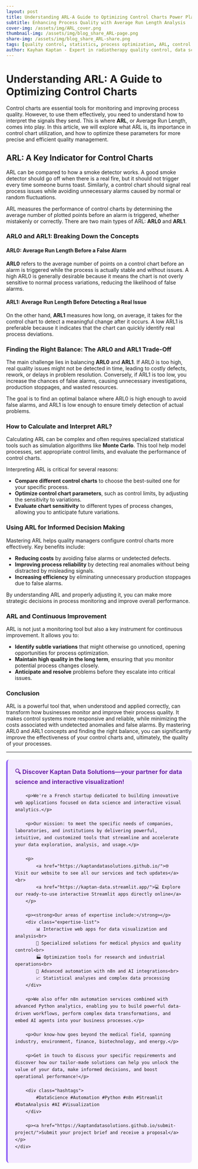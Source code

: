 ```yaml
---
layout: post
title: Understanding ARL-A Guide to Optimizing Control Charts Power Plans
subtitle: Enhancing Process Quality with Average Run Length Analysis
cover-img: /assets/img/ARL_cover.png
thumbnail-img: /assets/img/blog_share_ARL-page.png
share-img: /assets/img/blog_share_ARL-share.png
tags: [quality control, statistics, process optimization, ARL, control charts, manufacturing, Average-Run-Length]
author: Kayhan Kaptan - Expert in radiotherapy quality control, data science and automation
---
```


# Understanding ARL: A Guide to Optimizing Control Charts

Control charts are essential tools for monitoring and improving process quality. However, to use them effectively, you need to understand how to interpret the signals they send. This is where **ARL**, or Average Run Length, comes into play. In this article, we will explore what ARL is, its importance in control chart utilization, and how to optimize these parameters for more precise and efficient quality management.

## ARL: A Key Indicator for Control Charts

ARL can be compared to how a smoke detector works. A good smoke detector should go off when there is a real fire, but it should not trigger every time someone burns toast. Similarly, a control chart should signal real process issues while avoiding unnecessary alarms caused by normal or random fluctuations.

ARL measures the performance of control charts by determining the average number of plotted points before an alarm is triggered, whether mistakenly or correctly. There are two main types of ARL: **ARL0** and **ARL1**.

### ARL0 and ARL1: Breaking Down the Concepts

#### ARL0: Average Run Length Before a False Alarm
**ARL0** refers to the average number of points on a control chart before an alarm is triggered while the process is actually stable and without issues. A high ARL0 is generally desirable because it means the chart is not overly sensitive to normal process variations, reducing the likelihood of false alarms.

#### ARL1: Average Run Length Before Detecting a Real Issue
On the other hand, **ARL1** measures how long, on average, it takes for the control chart to detect a meaningful change after it occurs. A low ARL1 is preferable because it indicates that the chart can quickly identify real process deviations.

### Finding the Right Balance: The ARL0 and ARL1 Trade-Off

The main challenge lies in balancing **ARL0** and **ARL1**. If ARL0 is too high, real quality issues might not be detected in time, leading to costly defects, rework, or delays in problem resolution. Conversely, if ARL1 is too low, you increase the chances of false alarms, causing unnecessary investigations, production stoppages, and wasted resources.

The goal is to find an optimal balance where ARL0 is high enough to avoid false alarms, and ARL1 is low enough to ensure timely detection of actual problems.

### How to Calculate and Interpret ARL?

Calculating ARL can be complex and often requires specialized statistical tools such as simulation algorithms like **Monte Carlo**. This tool help model processes, set appropriate control limits, and evaluate the performance of control charts.

Interpreting ARL is critical for several reasons:
- **Compare different control charts** to choose the best-suited one for your specific process.
- **Optimize control chart parameters**, such as control limits, by adjusting the sensitivity to variations.
- **Evaluate chart sensitivity** to different types of process changes, allowing you to anticipate future variations.

### Using ARL for Informed Decision Making

Mastering ARL helps quality managers configure control charts more effectively. Key benefits include:
- **Reducing costs** by avoiding false alarms or undetected defects.
- **Improving process reliability** by detecting real anomalies without being distracted by misleading signals.
- **Increasing efficiency** by eliminating unnecessary production stoppages due to false alarms.

By understanding ARL and properly adjusting it, you can make more strategic decisions in process monitoring and improve overall performance.

### ARL and Continuous Improvement

ARL is not just a monitoring tool but also a key instrument for continuous improvement. It allows you to:
- **Identify subtle variations** that might otherwise go unnoticed, opening opportunities for process optimization.
- **Maintain high quality in the long term**, ensuring that you monitor potential process changes closely.
- **Anticipate and resolve** problems before they escalate into critical issues.

### Conclusion

ARL is a powerful tool that, when understood and applied correctly, can transform how businesses monitor and improve their process quality. It makes control systems more responsive and reliable, while minimizing the costs associated with undetected anomalies and false alarms. By mastering ARL0 and ARL1 concepts and finding the right balance, you can significantly improve the effectiveness of your control charts and, ultimately, the quality of your processes.

---


<html lang="fr">
<head>
    <meta charset="UTF-8">
    <meta name="viewport" content="width=device-width, initial-scale=1.0">
    <title>Kaptan Data Solutions</title>
    <style>
        .citation {
            background-color: #f3e8ff;
            border-left: 4px solid #8b5cf6;
            padding: 20px;
            margin: 20px 0;
            border-radius: 8px;
            font-family: -apple-system, BlinkMacSystemFont, 'Segoe UI', Roboto, sans-serif;
            line-height: 1.6;
        }
        .citation h3 {
            color: #6b21a8;
            margin-top: 0;
        }
        .citation a {
            color: #7c3aed;
            text-decoration: none;
        }
        .citation a:hover {
            text-decoration: underline;
        }
        .expertise-list {
            margin: 15px 0;
        }
        .hashtags {
            font-weight: bold;
            color: #7c3aed;
            margin-top: 15px;
        }
    </style>
</head>
<body>
    <div class="citation">
        <h3>🔍 Discover Kaptan Data Solutions—your partner for data science and interactive visualization!</h3>
        
        <p>We're a French startup dedicated to building innovative web applications focused on data science and interactive visual analytics.</p>
        
        <p>Our mission: to meet the specific needs of companies, laboratories, and institutions by delivering powerful, intuitive, and customized tools that streamline and accelerate your data exploration, analysis, and usage.</p>
        
        <p>
            <a href="https://kaptandatasolutions.github.io/">🌐 Visit our website to see all our services and tech updates</a><br>
            <a href="https://kaptan-data.streamlit.app/">💻 Explore our ready-to-use interactive Streamlit apps directly online</a>
        </p>
        
        <p><strong>Our areas of expertise include:</strong></p>
        <div class="expertise-list">
            📊 Interactive web apps for data visualization and analysis<br>
            🔬 Specialized solutions for medical physics and quality control<br>
            🏭 Optimization tools for research and industrial operations<br>
            🤖 Advanced automation with n8n and AI integrations<br>
            📈 Statistical analyses and complex data processing
        </div>
        
        <p>We also offer n8n automation services combined with advanced Python analytics, enabling you to build powerful data-driven workflows, perform complex data transformations, and embed AI agents into your business processes.</p>
        
        <p>Our know-how goes beyond the medical field, spanning industry, environment, finance, biotechnology, and energy.</p>
        
        <p>Get in touch to discuss your specific requirements and discover how our tailor-made solutions can help you unlock the value of your data, make informed decisions, and boost operational performance!</p>
        
        <div class="hashtags">
            #DataScience #Automation #Python #n8n #Streamlit #DataAnalysis #AI #Visualization
        </div>
        
        <p><a href="https://kaptandatasolutions.github.io/submit-project/">Submit your project brief and receive a proposal</a></p>
    </div>
</body>
</html>
